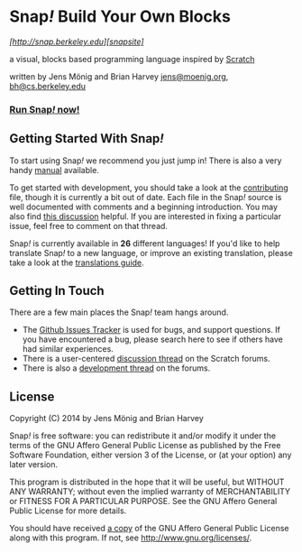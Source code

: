 # Snap<i>!</i> Build Your Own Blocks
_[http://snap.berkeley.edu][snapsite]_

a visual, blocks based programming language inspired by [Scratch][scratchsite]

written by Jens Mönig and Brian Harvey
jens@moenig.org, bh@cs.berkeley.edu

### [Run Snap<i>!</i> now!][run]

## Getting Started With Snap<i>!</i>
To start using Snap<i>!</i> we recommend you just jump in! There is also a very handy [manual][manual] available.

To get started with development, you should take a look at the [contributing][contrib] file, though it is currently a bit out of date.  Each file in the Snap<i>!</i> source is well documented with comments and a beginning introduction. You may also find [this discussion][overview] helpful. If you are interested in fixing a particular issue, feel free to comment on that thread.

Snap<i>!</i> is currently available in **26** different languages! If you'd like to help translate Snap<i>!</i> to a new language, or improve an existing translation, please take a look at the [translations guide][translation].

## Getting In Touch
There are a few main places the Snap<i>!</i> team hangs around.

* The [Github Issues Tracker][gh-issues] is used for bugs, and support questions. If you have encountered a bug, please search here to see if others have had similar experiences.
* There is a user-centered [discussion thread][user-thread] on the Scratch forums.
* There is also a [development thread][dev-thread] on the forums.

## License
Copyright (C) 2014 by Jens Mönig and Brian Harvey

Snap<i>!</i> is free software: you can redistribute it and/or modify
it under the terms of the GNU Affero General Public License as
published by the Free Software Foundation, either version 3 of
the License, or (at your option) any later version.

This program is distributed in the hope that it will be useful,
but WITHOUT ANY WARRANTY; without even the implied warranty of
MERCHANTABILITY or FITNESS FOR A PARTICULAR PURPOSE.  See the
GNU Affero General Public License for more details.

You should have received [a copy](LICENSE.txt) of the GNU Affero General Public License
along with this program.  If not, see <http://www.gnu.org/licenses/>.


[snapsite]: http://snap.berkeley.edu
[scratchsite]: http://scratch.mit.edu
[run]: http://snap.berkeley.edu/run/
[gh-issues]: https://github.com/jmoenig/Snap--Build-Your-Own-Blocks/issues
[user-thread]: http://scratch.mit.edu/discuss/topic/4455
[dev-thread]: http://scratch.mit.edu/discuss/topic/4464
[manual]: help/SnapManual.pdf
[contrib]: CONTRIBUTING.md
[overview]: https://github.com/jmoenig/Snap--Build-Your-Own-Blocks/issues/613
[translation]: docs/translating.md
